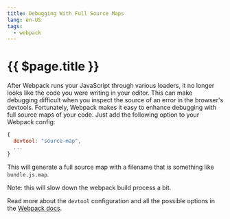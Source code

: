 ```yaml
---
title: Debugging With Full Source Maps
lang: en-US
tags:
  - webpack
---
```


# {{ $page.title }}

After Webpack runs your JavaScript through various loaders, it no longer looks like the code you were writing in your editor. This can make debugging difficult when you inspect the source of an error in the browser's devtools. Fortunately, Webpack makes it easy to enhance debugging with full source maps of your code. Just add the following option to your Webpack config:

```javascript
{
  devtool: "source-map",
  ...
}
```

This will generate a full source map with a filename that is something like `bundle.js.map`.

Note: this will slow down the webpack build process a bit.

Read more about the `devtool` configuration and all the possible options in the [Webpack docs](https://webpack.github.io/docs/configuration.html#devtool).
